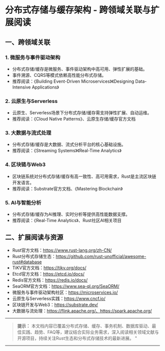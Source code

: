 ﻿# 分布式存储与缓存架构 - 跨领域关联与扩展阅读

## 一、跨领域关联

### 1. 微服务与事件驱动架构

- 分布式存储/缓存是微服务、事件驱动架构中高可用、弹性扩展的基础。
- 事件溯源、CQRS等模式依赖高性能分布式存储。
- 推荐阅读：《Building Event-Driven Microservices》《Designing Data-Intensive Applications》

### 2. 云原生与Serverless

- 云原生、Serverless场景下分布式存储/缓存需支持弹性扩展、自动运维。
- 推荐阅读：《Cloud Native Patterns》、云原生存储/缓存官方文档

### 3. 大数据与流式处理

- 分布式存储/缓存是大数据、流式分析平台的核心基础设施。
- 推荐阅读：《Streaming Systems》《Real-Time Analytics》

### 4. 区块链与Web3

- 区块链系统对分布式存储/缓存有高一致性、高可用需求，Rust是主流区块链开发语言。
- 推荐阅读：Substrate官方文档、《Mastering Blockchain》

### 5. AI与智能分析

- 分布式存储/缓存为AI推理、实时分析等提供高性能数据支撑。
- 推荐阅读：《Real-Time Analytics》、Rust社区AI相关项目

## 二、扩展阅读与资源

- Rust官方文档：<https://www.rust-lang.org/zh-CN/>
- Rust分布式存储生态：<https://github.com/rust-unofficial/awesome-rust#database>
- TiKV官方文档：<https://tikv.org/docs/>
- Etcd官方文档：<https://etcd.io/docs/>
- Redis官方文档：<https://redis.io/docs/>
- SeaORM官方文档：<https://www.sea-ql.org/SeaORM/>
- 微服务与事件驱动架构社区：<https://microservices.io/>
- 云原生与Serverless实践：<https://www.cncf.io/>
- 区块链开发与Web3：<https://substrate.dev/>
- 大数据与流处理：<https://flink.apache.org/、https://spark.apache.org/>

---

> **提示：**
> 本文档内容已覆盖分布式存储、缓存、事务机制、数据库驱动、最佳实践、趋势、FAQ等，建议结合实际业务需求，深入阅读相关领域文献与开源项目，持续关注Rust生态和分布式存储技术的最新进展。
"

---
